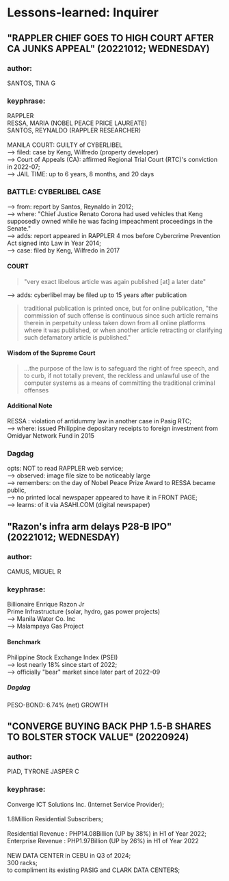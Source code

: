 # Lessons-learned: Inquirer

## "RAPPLER CHIEF GOES TO HIGH COURT AFTER CA JUNKS APPEAL" (20221012; WEDNESDAY)

### author: 

SANTOS, TINA G

### keyphrase: 

RAPPLER<br/>
RESSA, MARIA (NOBEL PEACE PRICE LAUREATE)<br/>
SANTOS, REYNALDO (RAPPLER RESEARCHER)<br/>
<br/>
MANILA COURT: GUILTY of CYBERLIBEL<br/>
--> filed: case by Keng, Wilfredo (property developer)<br/>
--> Court of Appeals (CA): affirmed Regional Trial Court (RTC)'s conviction in 2022-07;<br/>
--> JAIL TIME: up to 6 years, 8 months, and 20 days

### BATTLE: CYBERLIBEL CASE
--> from: report by Santos, Reynaldo in 2012;<br/>
--> where: "Chief Justice Renato Corona had used vehicles that Keng supposedly owned while he was facing impeachment proceedings in the Senate."<br/>
--> adds: report appeared in RAPPLER 4 mos before Cybercrime Prevention Act signed into Law in Year 2014;<br/>
--> case: filed by Keng, Wilfredo in 2017

#### COURT

> "very exact libelous article was again published [at] a later date"

--> adds: cyberlibel may be filed up to 15 years after publication<br/>

> traditional publication is printed once, but for online publication, "the commission of such offense is continuous since such article remains therein in perpetuity unless taken down from all online platforms where it was published, or when another article retracting or clarifying such defamatory article is published."

#### Wisdom of the Supreme Court

> ...the purpose of the law is to safeguard the right of free speech, and to curb, if not totally prevent, the reckless and unlawful use of the computer systems as a means of committing the traditional criminal offenses

#### Additional Note

RESSA : violation of antidummy law in another case in Pasig RTC;<br/>
--> where: issued Philippine depositary receipts to foreign investment from Omidyar Network Fund in 2015

### Dagdag

opts: NOT to read RAPPLER web service;<br/>
--> observed: image file size to be noticeably large<br/>
--> remembers: on the day of Nobel Peace Prize Award to RESSA became public,<br/> 
--> no printed local newspaper appeared to have it in FRONT PAGE;<br/>
--> learns: of it via ASAHI.COM (digital newspaper)


## "Razon's infra arm delays P28-B IPO" (20221012; WEDNESDAY)

### author: 

CAMUS, MIGUEL R

### keyphrase: 

Billionaire Enrique Razon Jr<br/>
Prime Infrastructure (solar, hydro, gas power projects)<br/>
--> Manila Water Co. Inc<br/>
--> Malampaya Gas Project


#### Benchmark

Philippine Stock Exchange Index (PSEI)<br/>
--> lost nearly 18% since start of 2022;<br/>
--> officially "bear" market since later part of 2022-09

##### Dagdag

PESO-BOND: 6.74% (net) GROWTH 

## "CONVERGE BUYING BACK PHP 1.5-B SHARES TO BOLSTER STOCK VALUE" (20220924)

### author: 

PIAD, TYRONE JASPER C

### keyphrase: 

Converge ICT Solutions Inc. (Internet Service Provider);<br/>
<br/>
1.8Million Residential Subscribers;<br/>
<br/>
Residential Revenue : PHP14.08Billion (UP by 38%) in H1 of Year 2022;<br/>
Enterprise Revenue : PHP1.97Billion (UP by 26%) in H1 of Year 2022<br/>
<br/>
NEW DATA CENTER in CEBU in Q3 of 2024;<br/>
300 racks;<br/>
to compliment its existing PASIG and CLARK DATA CENTERS;<br/>
